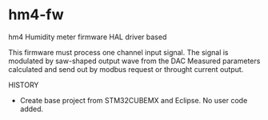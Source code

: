 # hm4-fw
hm4 Humidity meter firmware HAL driver based

This firmware must process one channel input signal. The signal is modulated by saw-shaped output wave from the DAC
Measured parameters calculated and send out by modbus request or throught current output.

HISTORY
- Create base project from STM32CUBEMX and Eclipse. No user code added.
